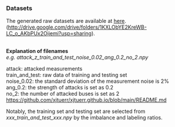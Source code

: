 ### Datasets

The generated raw datasets are available at [here](http://drive.google.com/drive/folders/1KXLObYE2KreWB-LC_o_AKbPUx2Oijemi?usp=sharing). <br/>
(http://drive.google.com/drive/folders/1KXLObYE2KreWB-LC_o_AKbPUx2Oijemi?usp=sharing). <br/><br/>

**Explanation of filenames**  <br/>
_e.g. attack_z_train_and_test_noise_0.02_ang_0.2_no_2.npy_ <br/>

attack: attacked measurements <br/>
train_and_test: raw data of training and testing set <br/>
noise_0.02: the standard deviation of the measurement noise is 2% <br/>
ang_0.2: the strength of attacks is set as 0.2 <br/>
no_2: the number of attacked buses is set as 2 <br/>https://github.com/xjtuerr/xjtuerr.github.io/blob/main/README.md

Notably, the training set and testing set are selected from _xxx_train_and_test_xxx.npy_ by the imbalance and labeling ratios.
